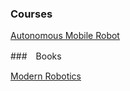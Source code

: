 ### Courses

[Autonomous Mobile Robot](https://courses.edx.org/courses/course-v1:ETHx+AMRx+2T2017/course/)



###　Books

[Modern Robotics](http://hades.mech.northwestern.edu/index.php/Modern_Robotics)